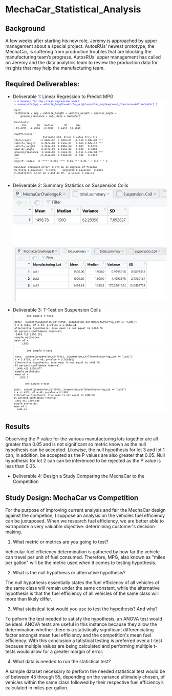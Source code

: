 # MechaCar_Statistical_Analysis

## Background
A few weeks after starting his new role, Jeremy is approached by upper management about a special project. AutosRUs’ newest prototype, the MechaCar, is suffering from production troubles that are blocking the manufacturing team’s progress. AutosRUs’ upper management has called on Jeremy and the data analytics team to review the production data for insights that may help the manufacturing team.

## Required Deliverables:
* Deliverable 1: Linear Regression to Predict MPG
![link to story](https://github.com/basecipher/MechaCar_Statistical_Analysis/blob/main/Images/The%20summary%20Linear%20Regression.PNG)

* Deliverable 2: Summary Statistics on Suspension Coils
![Total Summary](https://github.com/basecipher/MechaCar_Statistical_Analysis/blob/main/Images/Summary%20-%20total.PNG)
![Lot Summary](https://github.com/basecipher/MechaCar_Statistical_Analysis/blob/main/Images/Summary%20-%20lot.PNG)

* Deliverable 3: T-Test on Suspension Coils
![Lot 1](https://github.com/basecipher/MechaCar_Statistical_Analysis/blob/main/Images/t_test%20-%20lot%201.PNG)
![Lot 2](https://github.com/basecipher/MechaCar_Statistical_Analysis/blob/main/Images/t_test%20-%20lot%202.PNG)
![Lot 3](https://github.com/basecipher/MechaCar_Statistical_Analysis/blob/main/Images/t_test%20-%20lot%203.PNG)

## Results
Observing the P value for the various manufacturing lots together are all greater than 0.05 and is not significant so metric known as the null hypothesis can be accepted.  Likewise, the null hypothesis for lot 3 and lot 1 can, in addition, be accepted as the P values are also greater that 0.05. Null hypothesis for lot 2 can can be inferenced to be rejected as the P value is less than 0.05.

* Deliverable 4: Design a Study Comparing the MechaCar to the Competition

## Study Design: MechaCar vs Competition
For the purpose of improving current analysis and fair the MechaCar design against the competion, I suppose an analysis on the vehicles fuel efficiency can be juxtaposed.  When we research fuel efficiency, we are better able to extrapolate a very valuable objective:  determining customer's decision making.

1. What metric or metrics are you going to test?

Vehicular fuel efficiency determination is gathered by how far the vehicle can travel per unit of fuel consumed. Therefore, MPG, also known as "miles per gallon" will be the metric used when it comes to testing hypothesis.

2. What is the null hypothesis or alternative hypothesis?

The null hypothesis essentially states the fuel efficiency of all vehicles of the same class will remain under the same constant, while the alternative hypothesis is that the fuel efficiency of all vehicles of the same class will more than likely differ.

3. What statistical test would you use to test the hypothesis? And why?

To peform the test needed to satisfy the hypothesis, an ANOVA test would be ideal. ANOVA tests are useful in this instance because they allow the determination whether there is a statistically significant differenciating factor amongst mean fuel efficiency and the competition's mean fuel efficiency. With this conclusion a tatistical testing is preferred over a t-test because multiple values are being calculated and performing multiple t-tests would allow for a greater margin of error.

4. What data is needed to run the statistical test?

A sample dataset necessary to perform the needed statistical test would be of between 45 through 55, depending on the variance ultimately chosen, of vehicles within the same class followed by their respective fuel efficiency’s calculated in miles per gallon.
